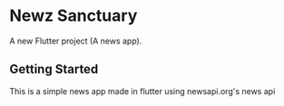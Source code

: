 # Newz Sanctuary

A new Flutter project (A news app).

## Getting Started

This is a simple news app made in flutter using newsapi.org's news api
